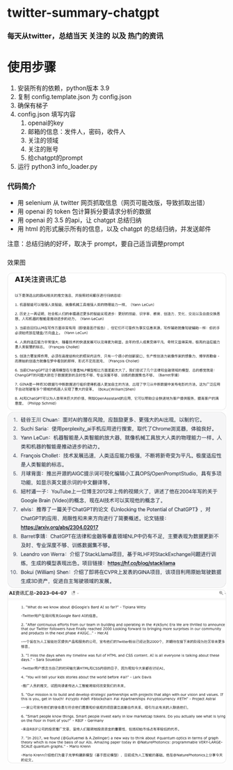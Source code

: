 # twitter-summary-chatgpt

### 每天从twitter，总结当天 关注的 以及 热门的资讯

# 使用步骤

1. 安装所有的依赖，python版本 3.9
2. 复制 config.template.json 为 config.json
3. 确保有梯子
4. config.json 填写内容
   1. openai的key
   2. 邮箱的信息：发件人，密码，收件人
   3. 关注的领域
   4. 关注的账号
   5. 给chatgpt的prompt
5. 运行 python3 info_loader.py

### 代码简介

* 用 selenium 从 twitter 网页抓取信息（网页可能改版，导致抓取出错）
* 用 openai 的 token 包计算拆分要请求分析的数据
* 用 openai 的 3.5 的api，让 chatgpt 总结归纳
* 用 html 的形式展示所有的信息，以及 chatgpt 的总结归纳，并发送邮件

注意：总结归纳的好坏，取决于 prompt，要自己适当调整prompt

###
效果图

![](docs/iShot_2023-04-07_21.48.51.png)
![](docs/iShot_2023-04-07_21.45.06.png)
![](docs/iShot_2023-04-07_21.19.35.png)